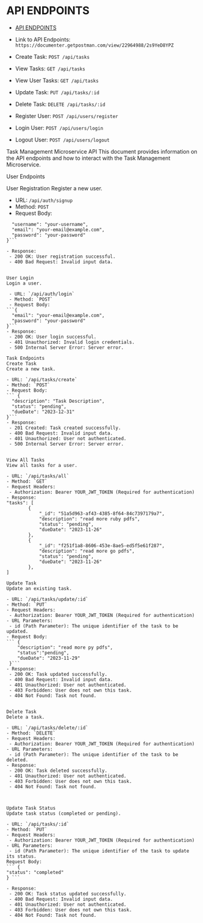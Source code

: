 # API ENDPOINTS

- [API ENDPOINTS](#api-endpoints)

- Link to API Endpoints: `https://documenter.getpostman.com/view/22964988/2s9YeD8YPZ`
- Create Task: `POST /api/tasks`
- View Tasks: `GET /api/tasks`
- View User Tasks: `GET /api/tasks`
- Update Task: `PUT /api/tasks/:id`
- Delete Task: `DELETE /api/tasks/:id`
- Register User: `POST /api/users/register`
- Login User: `POST /api/users/login`
- Logout User: `POST /api/users/logout`

Task Management Microservice API
This document provides information on the API endpoints and how to interact with the Task Management Microservice.

User Endpoints

User Registration
Register a new user.

- URL: `/api/auth/signup`
- Method: `POST`
- Request Body:

````{
  "username": "your-username",
  "email": "your-email@example.com",
  "password": "your-password"
}```

- Response:
 - 200 OK: User registration successful.
 - 400 Bad Request: Invalid input data.


User Login
Login a user.

 - URL: `/api/auth/login`
 - Method: `POST`
 - Request Body:
```{
  "email": "your-email@example.com",
  "password": "your-password"
}```
- Response:
 - 200 OK: User login successful.
 - 401 Unauthorized: Invalid login credentials.
 - 500 Internal Server Error: Server error.

Task Endpoints
Create Task
Create a new task.

- URL: `/api/tasks/create`
- Method: `POST`
- Request Body:
``` {
  "description": "Task Description",
  "status": "pending",
  "dueDate": "2023-12-31"
}```
- Response:
 - 201 Created: Task created successfully.
 - 400 Bad Request: Invalid input data.
 - 401 Unauthorized: User not authenticated.
 - 500 Internal Server Error: Server error.


View All Tasks
View all tasks for a user.

- URL: `/api/tasks/all`
- Method: `GET`
- Request Headers:
 - Authorization: Bearer YOUR_JWT_TOKEN (Required for authentication)
- Response:
"tasks": [
        {
            "_id": "51a5d963-af43-4385-8f64-84c7397179a7",
            "description": "read more ruby pdfs",
            "status": "pending",
            "dueDate": "2023-11-26"
        },
        {
            "_id": "f251f1a8-8606-453e-8ae5-ed5f5e61f287",
            "description": "read more go pdfs",
            "status": "pending",
            "dueDate": "2023-11-26"
        },
]

Update Task
Update an existing task.

- URL: `/api/tasks/update/:id`
- Method: `PUT`
- Request Headers:
 - Authorization: Bearer YOUR_JWT_TOKEN (Required for authentication)
- URL Parameters:
 - id (Path Parameter): The unique identifier of the task to be updated.
- Request Body:
``` {
    "description": "read more py pdfs",
    "status":"pending",
    "dueDate": "2023-11-29"
 }```
- Response:
 - 200 OK: Task updated successfully.
 - 400 Bad Request: Invalid input data.
 - 401 Unauthorized: User not authenticated.
 - 403 Forbidden: User does not own this task.
 - 404 Not Found: Task not found.


Delete Task
Delete a task.

- URL: `/api/tasks/delete/:id`
- Method: `DELETE`
- Request Headers:
 - Authorization: Bearer YOUR_JWT_TOKEN (Required for authentication)
- URL Parameters:
 - id (Path Parameter): The unique identifier of the task to be deleted.
- Response:
 - 200 OK: Task deleted successfully.
 - 401 Unauthorized: User not authenticated.
 - 403 Forbidden: User does not own this task.
 - 404 Not Found: Task not found.
 


Update Task Status
Update task status (completed or pending).

- URL: `/api/tasks/:id`
- Method: `PUT`
- Request Headers:
 - Authorization: Bearer YOUR_JWT_TOKEN (Required for authentication)
- URL Parameters:
 - id (Path Parameter): The unique identifier of the task to update its status.
Request Body:
``` {
"status": "completed"
} ```

- Response:
 - 200 OK: Task status updated successfully.
 - 400 Bad Request: Invalid input data.
 - 401 Unauthorized: User not authenticated.
 - 403 Forbidden: User does not own this task.
 - 404 Not Found: Task not found.
